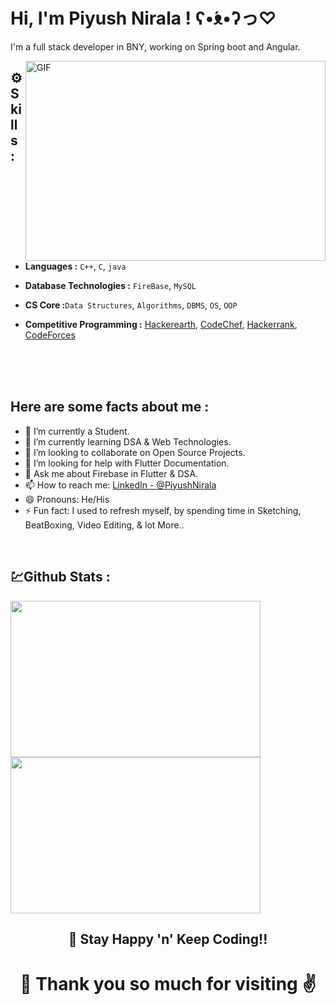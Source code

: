 # Hi, I'm Piyush Nirala ! ʕ•́ᴥ•̀ʔっ♡



I'm a full stack developer in BNY, working on Spring boot and Angular.

<img align="right" alt="GIF" src="https://i.pinimg.com/originals/66/83/3e/66833e07d6fb9eb5d724e47d0c814285.gif?raw=true" width="480" height="320" />


## ⚙️ Skills :
- <b>Languages :</b> <code>C++</code>, <code>C</code>, <code>java</code>

- <b>Database Technologies :</b> <code>FireBase</code>, <code>MySQL</code>

- <b>CS Core :</b><code>Data Structures</code>, <code>Algorithms</code>, <code>DBMS</code>, <code>OS</code>, <code>OOP</code>

- <b>Competitive Programming :</b> [Hackerearth](https://www.hackerearth.com/@Sparrow), [CodeChef](https://www.codechef.com/users/alpha_9024), [Hackerrank](https://www.hackerrank.com/incognito_guy), [CodeForces](https://codeforces.com/profile/N1kk1) 
<br />
<br />
<br />


## Here are some facts about me :

- 🔭 I’m currently a Student.
- 🌱 I’m currently learning DSA & Web Technologies.
- 👯 I’m looking to collaborate on Open Source Projects.
- 🤔 I’m looking for help with Flutter Documentation.
- 💬 Ask me about Firebase in Flutter & DSA.
- 📫 How to reach me: [LinkedIn - @PiyushNirala](https://www.linkedin.com/in/piyush-nirala-7697161a2/)
- 😄 Pronouns: He/His
- ⚡ Fun fact: I used to refresh myself, by spending time in Sketching, BeatBoxing, Video Editing, & lot More..
<br />



## 💹Github Stats :
<Img src="https://github-readme-stats.vercel.app/api?username=piyushn28&&show_icons=true&title_color=9933ff&icon_color=bb2acf&text_color=daf7dc&bg_color=151515" width="400" height="250">
<Img src="https://github-readme-stats.vercel.app/api/top-langs/?username=piyushn28&hide=jupyter%20notebook&text_color=daf7dc&bg_color=151515&title_color=9933ff" width="400" height="250" />

<h2 align="center">
  🤝 Stay Happy 'n' Keep Coding!!
</h2>

<h1 align="center">
  🤗 Thank you so much for visiting ✌️
</h1>


